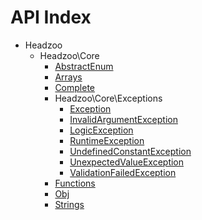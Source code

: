 API Index
=========

* Headzoo
    * Headzoo\Core
        * [AbstractEnum](Headzoo-Core-AbstractEnum.md)
        * [Arrays](Headzoo-Core-Arrays.md)
        * [Complete](Headzoo-Core-Complete.md)
        * Headzoo\Core\Exceptions
            * [Exception](Headzoo-Core-Exceptions-Exception.md)
            * [InvalidArgumentException](Headzoo-Core-Exceptions-InvalidArgumentException.md)
            * [LogicException](Headzoo-Core-Exceptions-LogicException.md)
            * [RuntimeException](Headzoo-Core-Exceptions-RuntimeException.md)
            * [UndefinedConstantException](Headzoo-Core-Exceptions-UndefinedConstantException.md)
            * [UnexpectedValueException](Headzoo-Core-Exceptions-UnexpectedValueException.md)
            * [ValidationFailedException](Headzoo-Core-Exceptions-ValidationFailedException.md)
        * [Functions](Headzoo-Core-Functions.md)
        * [Obj](Headzoo-Core-Obj.md)
        * [Strings](Headzoo-Core-Strings.md)

